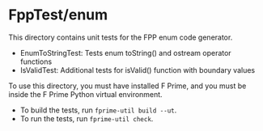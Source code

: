 # FppTest/enum

This directory contains unit tests for the FPP enum code generator.

* EnumToStringTest: Tests enum toString() and ostream operator functions
* IsValidTest: Additional tests for isValid() function with boundary values

To use this directory, you must have installed F Prime, and you must be inside 
the F Prime Python virtual environment.

* To build the tests, run `fprime-util build --ut`.
* To run the tests, run `fprime-util check`.
